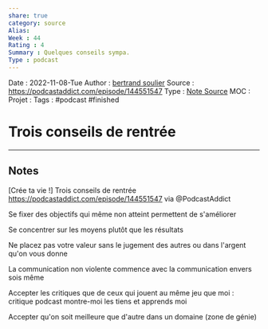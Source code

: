 ```yaml
---
share: true 
category: source
Alias:
Week : 44
Rating : 4
Summary : Quelques conseils sympa.
Type : podcast
---
```

Date : 2022-11-08-Tue
Author : [bertrand soulier](bertrand%20soulier.md)
Source : https://podcastaddict.com/episode/144551547 
Type : [Note Source](Note%20Source.md)
MOC :
Projet : 
Tags : #podcast #finished 

# Trois conseils de rentrée


***

## Notes

[Crée ta vie !] Trois conseils de rentrée 
https://podcastaddict.com/episode/144551547 via @PodcastAddict

Se fixer des objectifs qui même non atteint permettent de s'améliorer

Se concentrer sur les moyens plutôt que les résultats

Ne placez pas votre valeur sans le jugement des autres ou dans l'argent qu'on vous donne 

La communication non violente commence avec la communication envers sois même 

Accepter les critiques que de ceux qui jouent au même jeu que moi : critique podcast montre-moi les tiens et apprends moi 

Accepter qu'on soit meilleure que d'autre dans un domaine (zone de génie)

